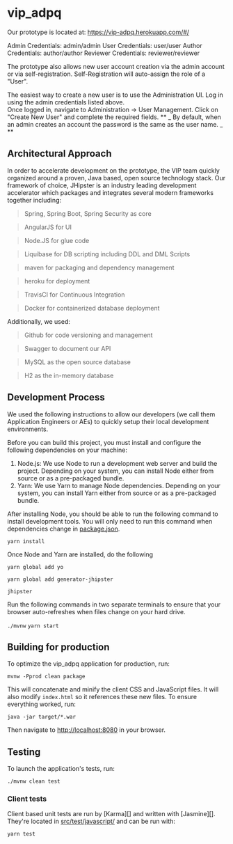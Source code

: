 # vip_adpq
Our prototype is located at: https://vip-adpq.herokuapp.com/#/

Admin Credentials: admin/admin
User Credentials: user/user
Author Credentials: author/author
Reviewer Credentials: reviewer/reviewer

The prototype also allows new user account creation via the admin account or via self-registration.  Self-Registration will auto-assign the role of a "User".

The easiest way to create a new user is to use the Administration UI.  Log in using the admin credentials listed above.  
Once logged in, navigate to Administration -> User Management.  Click on "Create New User" and complete the required fields.
** _ By default, when an admin creates an account the password is the same as the user name. _ **

## Architectural Approach
In order to accelerate development on the prototype, the VIP team quickly organized around a proven, Java based, open source technology stack.  Our framework
of choice, JHipster is an industry leading development accelerator which packages and integrates several modern frameworks together including:
> Spring, Spring Boot, Spring Security as core

> AngularJS for UI

> Node.JS for glue code

> Liquibase for DB scripting including DDL and DML Scripts

> maven for packaging and dependency management

> heroku for deployment

> TravisCI for Continuous Integration

> Docker for containerized database deployment

Additionally, we used:
> Github for code versioning and management

> Swagger to document our API

> MySQL as the open source database

> H2 as the in-memory database
## Development Process
We used the following instructions to allow our developers (we call them Application Engineers or AEs) to quickly setup 
their local development environments.

Before you can build this project, you must install and configure the following dependencies on your machine:

1. Node.js: We use Node to run a development web server and build the project.
   Depending on your system, you can install Node either from source or as a pre-packaged bundle.
2. Yarn: We use Yarn to manage Node dependencies.
   Depending on your system, you can install Yarn either from source or as a pre-packaged bundle.

After installing Node, you should be able to run the following command to install development tools.
You will only need to run this command when dependencies change in [package.json](package.json).

`yarn install`

Once Node and Yarn are installed, do the following

`yarn global add yo`

`yarn global add generator-jhipster`

`jhipster`

Run the following commands in two separate terminals to ensure that your browser
auto-refreshes when files change on your hard drive.

`./mvnw`
`yarn start`


## Building for production

To optimize the vip_adpq application for production, run:

    mvnw -Pprod clean package

This will concatenate and minify the client CSS and JavaScript files. It will also modify `index.html` so it references these new files.
To ensure everything worked, run:

    java -jar target/*.war

Then navigate to [http://localhost:8080](http://localhost:8080) in your browser.

## Testing

To launch the application's tests, run:

    ./mvnw clean test

### Client tests

Client based unit tests are run by [Karma][] and written with [Jasmine][]. They're located in [src/test/javascript/](src/test/javascript/) and can be run with:

    yarn test
